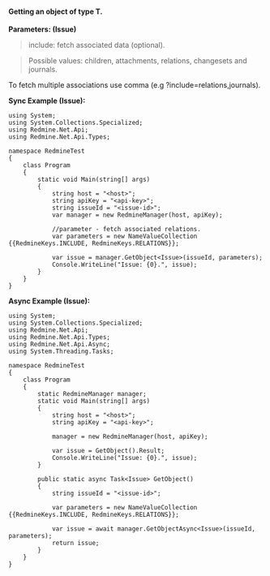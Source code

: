 #### Getting an object of type T. ####

**Parameters: (Issue)**

> include: fetch associated data (optional).

> Possible values: children, attachments, relations, changesets and journals.

To fetch multiple associations use comma (e.g ?include=relations,journals).

**Sync Example (Issue):**
```
using System;
using System.Collections.Specialized;
using Redmine.Net.Api;
using Redmine.Net.Api.Types;

namespace RedmineTest
{
    class Program
    {
        static void Main(string[] args)
        {
            string host = "<host>";
            string apiKey = "<api-key>";
            string issueId = "<issue-id>";
            var manager = new RedmineManager(host, apiKey);

            //parameter - fetch associated relations.
            var parameters = new NameValueCollection {{RedmineKeys.INCLUDE, RedmineKeys.RELATIONS}};
      
            var issue = manager.GetObject<Issue>(issueId, parameters);
            Console.WriteLine("Issue: {0}.", issue);
        }
    }
}
```

**Async Example (Issue):**
```
using System;
using System.Collections.Specialized;
using Redmine.Net.Api;
using Redmine.Net.Api.Types;
using Redmine.Net.Api.Async;
using System.Threading.Tasks;

namespace RedmineTest
{
    class Program
    {  
        static RedmineManager manager;
        static void Main(string[] args)
        {
            string host = "<host>";
            string apiKey = "<api-key>";

            manager = new RedmineManager(host, apiKey);

            var issue = GetObject().Result;
            Console.WriteLine("Issue: {0}.", issue);
        }

        public static async Task<Issue> GetObject()
        {
            string issueId = "<issue-id>";
            
            var parameters = new NameValueCollection {{RedmineKeys.INCLUDE, RedmineKeys.RELATIONS}};
      
            var issue = await manager.GetObjectAsync<Issue>(issueId, parameters);
            return issue;
        }
    }
}
```